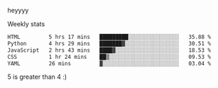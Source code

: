 heyyyy

Weekly stats
<!--START_SECTION:waka-->

```txt
HTML         5 hrs 17 mins   █████████░░░░░░░░░░░░░░░░   35.88 %
Python       4 hrs 29 mins   ███████▓░░░░░░░░░░░░░░░░░   30.51 %
JavaScript   2 hrs 43 mins   ████▓░░░░░░░░░░░░░░░░░░░░   18.53 %
CSS          1 hr 24 mins    ██▒░░░░░░░░░░░░░░░░░░░░░░   09.53 %
YAML         26 mins         ▓░░░░░░░░░░░░░░░░░░░░░░░░   03.04 %
```

<!--END_SECTION:waka-->
5 is greater than 4 :)
